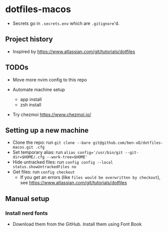 # dotfiles-macos

- Secrets go in `.secrets.env` which are `.gitignore`'d.

## Project history

- Inspired by https://www.atlassian.com/git/tutorials/dotfiles

## TODOs

- Move more nvim config to this repo
- Automate machine setup
  - app install
  - zsh install

- Try chezmoi https://www.chezmoi.io/

## Setting up a new machine

- Clone the repo: run `git clone --bare git@github.com/ben-xD/dotfiles-macos.git .cfg`
- Set temporary alias: run `alias config='/usr/bin/git --git-dir=$HOME/.cfg --work-tree=$HOME'`
- Hide untracked files: run `config config --local status.showUntrackedFiles no`
- Get files: run `config checkout`
  - If you get an errors (like `files would be overwritten by checkout`), see https://www.atlassian.com/git/tutorials/dotfiles

## Manual setup

### Install nerd fonts

- Download them from the GitHub. Install them using Font Book
